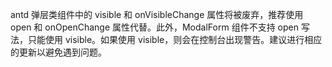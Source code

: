 antd 弹层类组件中的 visible 和 onVisibleChange 属性将被废弃，推荐使用 open 和 onOpenChange 属性代替。此外，ModalForm 组件不支持 open 写法，只能使用 visible。如果使用 visible，则会在控制台出现警告。建议进行相应的更新以避免遇到问题。
